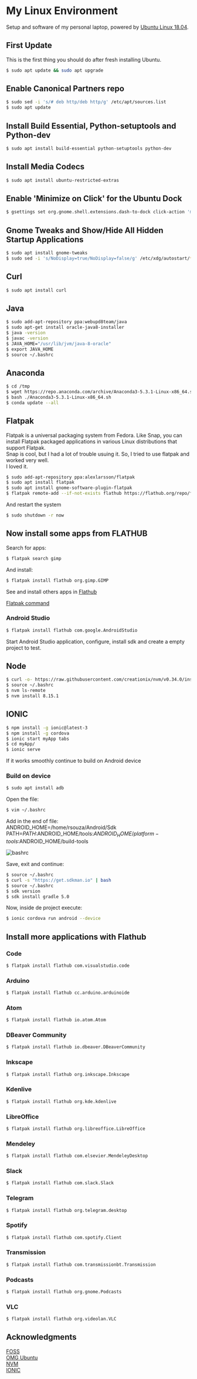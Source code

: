 # My Linux Environment  

Setup and software of my personal laptop, powered by [Ubuntu Linux 18.04](http://mirror.globo.com/ubuntu/releases/18.04.1/ubuntu-18.04.1-desktop-amd64.iso).  

## First Update

This is the first thing you should do after fresh installing Ubuntu.

```bash
$ sudo apt update && sudo apt upgrade
```

## Enable Canonical Partners repo

```bash
$ sudo sed -i 's/# deb http/deb http/g' /etc/apt/sources.list
$ sudo apt update
```

## Install Build Essential, Python-setuptools and Python-dev

```bash
$ sudo apt install build-essential python-setuptools python-dev
```

## Install Media Codecs

```bash
$ sudo apt install ubuntu-restricted-extras
```

## Enable 'Minimize on Click' for the Ubuntu Dock

```bash
$ gsettings set org.gnome.shell.extensions.dash-to-dock click-action 'minimize'
```

## Gnome Tweaks and Show/Hide All Hidden Startup Applications

```bash
$ sudo apt install gnome-tweaks
$ sudo sed -i 's/NoDisplay=true/NoDisplay=false/g' /etc/xdg/autostart/*.desktop
```
## Curl

```bash
$ sudo apt install curl
```

## Java  

```bash
$ sudo add-apt-repository ppa:webupd8team/java
$ sudo apt-get install oracle-java8-installer
$ java -version
$ javac -version
$ JAVA_HOME="/usr/lib/jvm/java-8-oracle"
$ export JAVA_HOME
$ source ~/.bashrc
```

## Anaconda
```bash
$ cd /tmp
$ wget https://repo.anaconda.com/archive/Anaconda3-5.3.1-Linux-x86_64.sh
$ bash ./Anaconda3-5.3.1-Linux-x86_64.sh
$ conda update --all
```

## Flatpak  

Flatpak is a universal packaging system from Fedora. Like Snap, you can install Flatpak packaged applications in various Linux distributions that support Flatpak.  
Snap is cool, but I had a lot of trouble usuing it. So, I tried to use flatpak and worked very well.  
I loved it.

```bash
$ sudo add-apt-repository ppa:alexlarsson/flatpak
$ sudo apt install flatpak
$ sudo apt install gnome-software-plugin-flatpak
$ flatpak remote-add --if-not-exists flathub https://flathub.org/repo/flathub.flatpakrepo
```  

And restart the system

```bash
$ sudo shutdown -r now
```  

## Now install some apps from FLATHUB

Search for apps:

```bash
$ flatpak search gimp
```  

And install:

```bash
$ flatpak install flathub org.gimp.GIMP
```  

See and install others apps in [Flathub](https://flathub.org/home)  

[Flatpak command](http://docs.flatpak.org/en/latest/using-flatpak.html#the-flatpak-command)

### Android Studio

```bash
$ flatpak install flathub com.google.AndroidStudio
```  
Start Android Studio application, configure, install sdk and create a empty project to test.  

## Node  

```bash
$ curl -o- https://raw.githubusercontent.com/creationix/nvm/v0.34.0/install.sh | bash
$ source ~/.bashrc
$ nvm ls-remote
$ nvm install 8.15.1
```  

## IONIC

```bash 
$ npm install -g ionic@latest-3
$ npm install -g cordova
$ ionic start myApp tabs
$ cd myApp/
$ ionic serve
```  
If it works smoothly continue to build on Android device

### Build on device

```bash 
$ sudo apt install adb
```  
Open the file:

```bash 
$ vim ~/.bashrc
```  
Add in the end of file:  
ANDROID_HOME=/home/rsouza/Android/Sdk  
PATH=${PATH}:$ANDROID_HOME/tools:$ANDROID_HOME/platform-tools:$ANDROID_HOME/build-tools

![bashrc](img01.png)  

Save, exit and continue:

```bash 
$ source ~/.bashrc
$ curl -s "https://get.sdkman.io" | bash
$ source ~/.bashrc
$ sdk version
$ sdk install gradle 5.0
```  

Now, inside de project execute:

```bash 
$ ionic cordova run android --device
```  
## Install more applications with Flathub

### Code

```bash 
$ flatpak install flathub com.visualstudio.code
```  

### Arduino

```bash
$ flatpak install flathub cc.arduino.arduinoide
```  

### Atom

```bash
$ flatpak install flathub io.atom.Atom
```  

### DBeaver Community

```bash 
$ flatpak install flathub io.dbeaver.DBeaverCommunity
```  

### Inkscape

```bash 
$ flatpak install flathub org.inkscape.Inkscape
```  

### Kdenlive

```bash 
$ flatpak install flathub org.kde.kdenlive
```  

### LibreOffice

```bash 
$ flatpak install flathub org.libreoffice.LibreOffice
```  

### Mendeley

```bash 
$ flatpak install flathub com.elsevier.MendeleyDesktop
```  

### Slack

```bash 
$ flatpak install flathub com.slack.Slack
```  

### Telegram

```bash 
$ flatpak install flathub org.telegram.desktop
```  

### Spotify

```bash 
$ flatpak install flathub com.spotify.Client
```  

### Transmission

```bash 
$ flatpak install flathub com.transmissionbt.Transmission
```  

### Podcasts

```bash 
$ flatpak install flathub org.gnome.Podcasts
```  

### VLC

```bash 
$ flatpak install flathub org.videolan.VLC
```  

## Acknowledgments

[FOSS](https://itsfoss.com/things-to-do-after-installing-ubuntu-18-04/)  
[OMG Ubuntu](https://www.omgubuntu.co.uk/2018/04/things-to-do-after-installing-ubuntu-18-04)  
[NVM](https://github.com/creationix/nvm)  
[IONIC](https://ionicframework.com/docs/intro/installation/)
 

